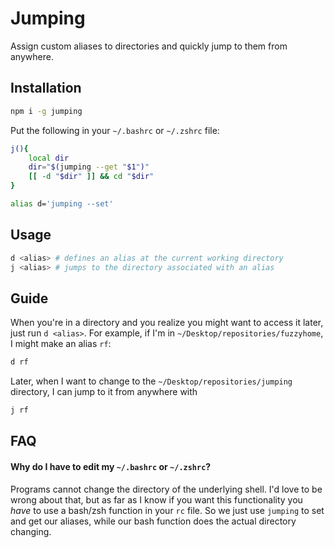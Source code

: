 # Jumping

Assign custom aliases to directories and quickly jump to them
from anywhere.

## Installation

```sh
npm i -g jumping
```

Put the following in your `~/.bashrc` or `~/.zshrc` file:

```sh
j(){
	local dir
	dir="$(jumping --get "$1")"
	[[ -d "$dir" ]] && cd "$dir"
}

alias d='jumping --set'
```

## Usage

```sh
d <alias> # defines an alias at the current working directory
j <alias> # jumps to the directory associated with an alias
```

## Guide

When you're in a directory and you realize you might want to
access it later, just run `d <alias>`. For example, if I'm in
`~/Desktop/repositories/fuzzyhome`, I might make an alias `rf`:

```sh
d rf
```

Later, when I want to change to the
`~/Desktop/repositories/jumping` directory, I can jump to it from
anywhere with

```sh
j rf
```

## FAQ

#### Why do I have to edit my `~/.bashrc` or `~/.zshrc`?

Programs cannot change the directory of the underlying shell. I'd
love to be wrong about that, but as far as I know if you want
this functionality you *have* to use a bash/zsh function in your
`rc` file. So we just use `jumping` to set and get our aliases,
while our bash function does the actual directory changing.
